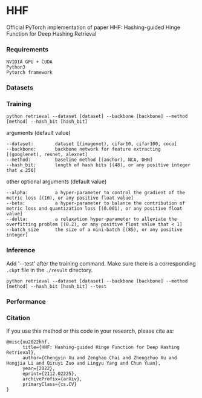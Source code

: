 # HHF
Official PyTorch implementation of paper HHF: Hashing-guided Hinge Function for Deep Hashing Retrieval

### Requirements
```
NVIDIA GPU + CUDA
Python3
Pytorch framework
```

### Datasets

### Training
```
python retrieval --dataset [dataset] --backbone [backbone] --method [method] --hash_bit [hash_bit]
```
arguments (default value)
```
--dataset:        dataset [(imagenet), cifar10, cifar100, coco]
--backbone:       backbone network for feature extracting [(googlenet), resnet, alexnet]
--method:         baseline method [(anchor), NCA, DHN]
--hash_bit:       length of hash bits [(48), or any positive integer that ≤ 256]
```
other optional arguments (default value)
```
--alpha:          a hyper-parameter to control the gradient of the metric loss [(16), or any positive float value]
--beta:           a hyper-parameter to balance the contribution of metric loss and quantization loss [(0.001), or any positive float value]
--delta:          a relaxation hyper-parameter to alleviate the overfitting problem [(0.2), or any positive float value that < 1]
--batch_size      the size of a mini-batch [(85), or any positive integer]
```

### Inference
Add '--test' after the training command. Make sure there is a corresponding `.ckpt` file in the `./result` directory.
```
python retrieval --dataset [dataset] --backbone [backbone] --method [method] --hash_bit [hash_bit] --test
```

### Performance


### Citation
If you use this method or this code in your research, please cite as:
```
@misc{xu2022hhf,
      title={HHF: Hashing-guided Hinge Function for Deep Hashing Retrieval}, 
      author={Chengyin Xu and Zenghao Chai and Zhengzhuo Xu and Hongjia Li and Qiruyi Zuo and Lingyu Yang and Chun Yuan},
      year={2022},
      eprint={2112.02225},
      archivePrefix={arXiv},
      primaryClass={cs.CV}
}
```
